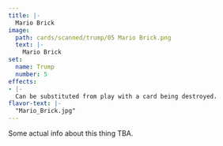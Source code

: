 ```yaml
---
title: |-
  Mario Brick
image: 
  path: cards/scanned/trump/05 Mario Brick.png
  text: |-
    Mario Brick
set:
  name: Trump
  number: 5
effects: 
- |-
  Can be substituted from play with a card being destroyed.
flavor-text: |-
  "Mario_Brick.jpg"
---
```

Some actual info about this thing TBA.
